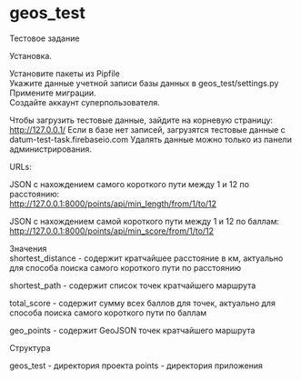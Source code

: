 # geos_test
Тестовое задание

Установка.

Установите пакеты из Pipfile  
Укажите данные учетной записи базы данных в geos_test/settings.py  
Примените миграции.  
Создайте аккаунт суперпользователя.  

Чтобы загрузить тестовые данные, зайдите на корневую страницу: http://127.0.0.1/
Если в базе нет записей, загрузятся тестовые данные с datum-test-task.firebaseio.com
Удалять данные можно только из панели администрирования.

URLs:

JSON c нахождением самого короткого пути между 1 и 12 по расстоянию:  
http://127.0.0.1:8000/points/api/min_length/from/1/to/12

JSON c нахождением самой короткого пути между 1 и 12 по баллам:  
http://127.0.0.1:8000/points/api/min_score/from/1/to/12

Значения  
shortest_distance - содержит кратчайшее расстояние в км, актуально для способа поиска самого короткого пути по расстоянию

shortest_path - содержит список точек кратчайшего маршрута  


total_score - содержит сумму всех баллов для точек, актуально для способа поиска самого короткого пути по баллам

geo_points - содержит GeoJSON точек кратчайшего маршрута

Структура

geos_test - директория проекта
points - директория приложения
